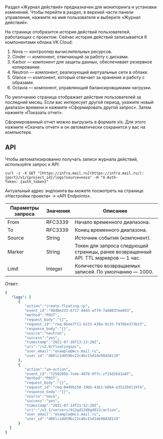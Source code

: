 Раздел «Журнал действий» предназначен для мониторинга и установки изменений. Чтобы перейти в раздел, в верхней части панели управления, нажмите на имя пользователя и выберите «Журнал действий».

На странице отобразится история действий пользователей, работающих с проектом. Сейчас история действий записывается 6 компонентами облака VK Cloud:

1.  Nova — контроллер вычислительных ресурсов.
2.  Cinder — компонент, отвечающий за работу с дисками.
3.  Karbor — компонент для защиты данных, обеспечивает резервное копирование.
4.  Neutron — компонент, реализующий виртуальные сети в облаке.
5.  Glance — компонент, который отвечает за хранение и работу с образами.
6.  Octavia — компонент, управляющий балансировщиками нагрузки.

По умолчанию страница отображает действия пользователей за последний месяц. Если вас интересует другой период, укажите новый диапазон времени и нажмите «Сформировать другой запрос». Затем нажмите «Показать отчет».

Сформированный отчет можно выгрузить в формате xls. Для этого нажмите «Скачать отчет» и он автоматически сохранится у вас на компьютере.

## API

Чтобы автоматизированно получать записи журнала действий, используйте запрос к API:

```http
curl -i -X GET "[https://infra.mail.ru](https://infra.mail.ru/):{port}/v1/{project_id}/logs?source=nova" -H "X-Auth-Token: {auth_token}"
```

Актуальный адрес эндпоинта вы можете посмотреть на странице «Настройки проекта» -> «API Endpoints».

| Параметры запроса | Значения | Описание                                                                            |
| ----------------- | -------- | ----------------------------------------------------------------------------------- |
| From              | RFC3339  | Начало временного диапазона.                                                        |
| To                | RFC3339  | Конец временного диапазона.                                                         |
| Source            | String   | Источник события (компонент).                                                       |
| Marker            | String   | Токен для запроса следующей страницы, ранее возвращенный API. TTL маркеров — 1 час. |
| Limit             | Integer  | Количество возвращаемых записей. По умолчанию — 1000.                               |

Ответ:

```yaml
{
   "logs": [
      {
         "action":"create-floating-ip",
         "event_id":"9840e233-6717-44d3-af7d-7a68837ee893",
         "method":"POST",
         "request_body":"{}",
         "request_id":"req-6bee7f11-b233-430a-9c55-f476be373b23",
         "response_body":"{}",
         "source":"neutron",
         "success":"yes",
         "timestamp":"2021-07-16T13:13:20Z",
         "uri":"/v2.0/floatingips",
         "user_email":"example@mcs.mail.ru",
         "user_id":"d06lc1dd59bc22c4bc15d1de98d28119"
      },
      {
         "action":"vm-action",
         "event_id":"7259205b-7u4e-4078-9ffc-zf15d2bd1a8f",
         "method":"POST",
         "request_body":"{}",
         "request_id":"req-8449b158-19bb-41b1-b0b4-e3522b9119f4",
         "response_body":"{}",
         "source":"nova",
         "success":"yes",
         "timestamp":"2021-07-14T21:52:20Z",
         "uri":"/v2.1/servers/912gd12d9gd912/action",
         "user_email":"example@mcs.mail.ru",
         "user_id":"d06lc1dd59bc22c4bc15d1de98d28119"
      }
  ]
}
```
